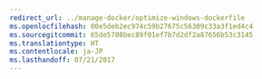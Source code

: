 ```yaml
---
redirect_url: ../manage-docker/optimize-windows-dockerfile
ms.openlocfilehash: 00e5deb2ec974c59b27675c56309c33a3f1ed4c4
ms.sourcegitcommit: 65de5708bec89f01ef7b7d2df2a87656b53c3145
ms.translationtype: HT
ms.contentlocale: ja-JP
ms.lasthandoff: 07/21/2017
---
```


